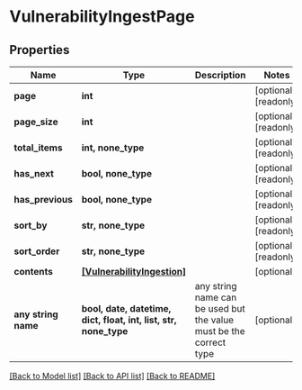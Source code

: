 # VulnerabilityIngestPage


## Properties
Name | Type | Description | Notes
------------ | ------------- | ------------- | -------------
**page** | **int** |  | [optional] [readonly] 
**page_size** | **int** |  | [optional] [readonly] 
**total_items** | **int, none_type** |  | [optional] [readonly] 
**has_next** | **bool, none_type** |  | [optional] [readonly] 
**has_previous** | **bool, none_type** |  | [optional] [readonly] 
**sort_by** | **str, none_type** |  | [optional] [readonly] 
**sort_order** | **str, none_type** |  | [optional] [readonly] 
**contents** | [**[VulnerabilityIngestion]**](VulnerabilityIngestion.md) |  | [optional] 
**any string name** | **bool, date, datetime, dict, float, int, list, str, none_type** | any string name can be used but the value must be the correct type | [optional]

[[Back to Model list]](../README.md#documentation-for-models) [[Back to API list]](../README.md#documentation-for-api-endpoints) [[Back to README]](../README.md)


